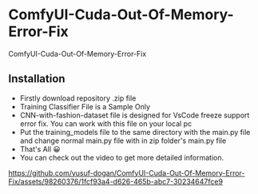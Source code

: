 # ComfyUI-Cuda-Out-Of-Memory-Error-Fix
ComfyUI-Cuda-Out-Of-Memory-Error-Fix

## Installation

- Firstly download repository .zip file
- Training Classifier File is a Sample Only
- CNN-with-fashion-dataset file is designed for VsCode freeze support error fix. You can work with this file on your local pc
- Put the training_models file to the same directory with the main.py file and change normal main.py file with in zip folder's main.py file
- That's All  :grinning:
- You can check out the video to get more detailed information.


https://github.com/yusuf-dogan/ComfyUI-Cuda-Out-Of-Memory-Error-Fix/assets/98260376/1fcf93a4-d626-465b-abc7-30234647fce9

